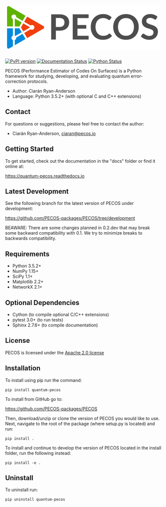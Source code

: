 ![PECOS](docs/images/pecos_large_logo.png)
=======================================

[![PyPI version](https://badge.fury.io/py/quantum-pecos.svg)](https://badge.fury.io/py/quantum-pecos)
[![Documentation Status](https://readthedocs.org/projects/quantum-pecos/badge/?version=latest)](https://quantum-pecos.readthedocs.io/en/latest/?badge=latest)
[![Python Status](https://img.shields.io/badge/python-3.5.2%2C%203.6%2C%203.7-brightgreen.svg)](https://img.shields.io/badge/python-3.5.2%2C%203.6%2C%203.7-brightgreen.svg)

PECOS (Performance Estimator of Codes On Surfaces) is a Python framework for studying, developing, and evaluating 
quantum error-correction protocols.

- Author: Ciarán Ryan-Anderson
- Language: Python 3.5.2+ (with optional C and C++ extensions)

## Contact

 For questions or suggestions, please feel free to contact the author:
 
   - Ciarán Ryan-Anderson, ciaran@pecos.io
   
## Getting Started

To get started, check out the documentation in the "docs" folder or find it online at:

https://quantum-pecos.readthedocs.io
   
## Latest Development

See the following branch for the latest version of PECOS under development:

https://github.com/PECOS-packages/PECOS/tree/development

BEAWARE: There are some changes planned in 0.2.dev that may break some backward compatibility with 0.1. We try to minimize breaks to backwards compatibility.

## Requirements
- Python 3.5.2+
- NumPy 1.15+
- SciPy 1.1+
- Matplotlib 2.2+
- NetworkX 2.1+

## Optional Dependencies

- Cython (to compile optional C/C++ extensions)
- pytest 3.0+ (to run tests)
- Sphinx 2.7.6+ (to compile documentation)

## License

PECOS is licensed under the [Apache 2.0 license](https://github.com/PECOS-packages/PECOS/blob/master/LICENSE)

## Installation

To install using pip run the command:
```
pip install quantum-pecos
```

To install from GitHub go to:

https://github.com/PECOS-packages/PECOS

Then, download/unzip or clone the version of PECOS you would like to use. Next, navigate to the root of the package 
(where setup.py is located) and run:
```
pip install .
```

To install and continue to develop the version of PECOS located in the install folder, run the
 following instead:
```
pip install -e .
```

## Uninstall

To uninstall run:
```
pip uninstall quantum-pecos
```
